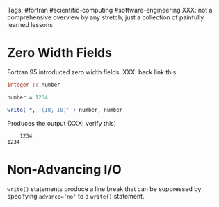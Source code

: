 Tags: #fortran #scientific-computing #software-engineering 
XXX: not a comprehensive overview by any stretch, just a collection of painfully learned lessons

# Zero Width Fields
Fortran 95 introduced zero width fields. XXX: back link this

```fortran
integer :: number

number = 1234

write( *, '(I8, I0)' ) number, number
```

Produces the output (XXX: verify this)

```
    1234
1234
```

# Non-Advancing I/O
`write()` statements produce a line break that can be suppressed by specifying `advance='no'` to a `write()` statement.